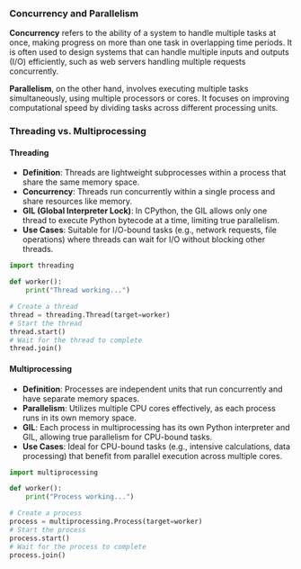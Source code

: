 ### Concurrency and Parallelism

**Concurrency** refers to the ability of a system to handle multiple tasks at once, making progress on more than one task in overlapping time periods. It is often used to design systems that can handle multiple inputs and outputs (I/O) efficiently, such as web servers handling multiple requests concurrently.

**Parallelism**, on the other hand, involves executing multiple tasks simultaneously, using multiple processors or cores. It focuses on improving computational speed by dividing tasks across different processing units.

### Threading vs. Multiprocessing

#### Threading

- **Definition**: Threads are lightweight subprocesses within a process that share the same memory space.
- **Concurrency**: Threads run concurrently within a single process and share resources like memory.
- **GIL (Global Interpreter Lock)**: In CPython, the GIL allows only one thread to execute Python bytecode at a time, limiting true parallelism.
- **Use Cases**: Suitable for I/O-bound tasks (e.g., network requests, file operations) where threads can wait for I/O without blocking other threads.

```python
import threading

def worker():
    print("Thread working...")

# Create a thread
thread = threading.Thread(target=worker)
# Start the thread
thread.start()
# Wait for the thread to complete
thread.join()
```

#### Multiprocessing

- **Definition**: Processes are independent units that run concurrently and have separate memory spaces.
- **Parallelism**: Utilizes multiple CPU cores effectively, as each process runs in its own memory space.
- **GIL**: Each process in multiprocessing has its own Python interpreter and GIL, allowing true parallelism for CPU-bound tasks.
- **Use Cases**: Ideal for CPU-bound tasks (e.g., intensive calculations, data processing) that benefit from parallel execution across multiple cores.

```python
import multiprocessing

def worker():
    print("Process working...")

# Create a process
process = multiprocessing.Process(target=worker)
# Start the process
process.start()
# Wait for the process to complete
process.join()
```
